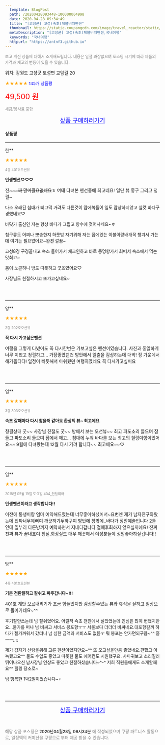 ```yaml
---
  template: BlogPost
  path: /20200428093448-100000004998
  date: 2020-04-28 09:34:49
  title: "[고성군] 고성(속초)페블비치펜션"
  thumbnail: https://static.coupangcdn.com/image/travel_reactor/static/booking/image/pension/ddnayo/76761902-e637-488c-90c1-52ae86c70b26.jpg
  metaDescription: "[고성군] 고성(속초)페블비치펜션,국내여행"
  keywords: "국내여행"
  httpurl: "https://antnf3.github.io"
---
```

  
<span style="color: #888;font-size:0.8rem">보고 계신 상품에 대해서 소개해드립니다.
내용은 일절 과장없으며 포스팅 시기에 따라 제품의 가격과 재고의 변동이 있을 수 있습니다.</span>
  
<span style="font-size: 0.9rem;">위치: 강원도 고성군 토성면 교암길 20</span>
  
<span style="color: orange;">★★★★★</span> <span style="color: blue;font-size: 0.85rem;">145개 상품평</span>
  
<span style="color: red;font-size: 1.5rem;">49,500 원</span>
  
<span style="color: #888;font-size:0.8rem">세금/봉사료 포함</span>





<p align="center"><a href="http://me2.do/Fz92bzTp" style="font-size: 1.2rem; color: blue;">상품 구매하러가기</a></p>

#### 상품평
  
---
  
한**
    
<span style="color: orange;">★★★★★</span>
    
<span style="color: #888;font-size:0.7rem">4층 401호오션뷰</span>
    
<span style="font-size:0.85rem">**인생펜션♡♡♡**</span>
    
<span style="font-size: 0.9rem;">진~~~~~짜 말이필요없네요~~ㅎ
여태 다녀본 펜션중에 최고네요!
일단 뷰 좋구
그리고 청결~

다소 오래된 침대가 삐그덕 거려도
다른것이 맘에쏙들어 일도 맘상하지않고
실컷 바다구경했네요♡

바닷가 출신인 저는
항상 바다가 그립고 향수에 젖어사네요~ㅎ

침구류도 어찌나 뽀송한지
하룻밤 자기위해 저는 집에있는
이불이랑배개꼭 챙겨서 가는데
여기는 필요없어요~완젼 깔끔~

고성8경 구경끝내고
숙소 들어가서 체크인하고
바로 동명항가서 회떠서
숙소에서 먹는맛최고~

몸이 노곤하니
방도 따뜻하고 굿뜨였어요♡

사장님도 친절하시고
또가고싶네요~</span>
    
<br>
<br>

---
  
양**
    
<span style="color: orange;">★★★★★</span>
    
<span style="color: #888;font-size:0.7rem">2층 202호오션뷰</span>
    
<span style="font-size:0.85rem">**꼭 다시 가고싶은펜션**</span>
    
<span style="font-size: 0.9rem;">여행을 그렇게 다녔어도 꼭 다시한번은 가보고싶은 펜션이였습니다.
사진과 동일하게 너무 이쁘고 청결하고... 가장좋았던건 방안에서 일출을 감상하는데 대박!
정 가운데서 해가뜹디다!
일정이 빠듯해서 아쉬웠던 여행지였네요
꼭 다시가고싶어요</span>
    
<br>
<br>

---
  
엄**
    
<span style="color: orange;">★★★★★</span>
    
<span style="color: #888;font-size:0.7rem">3층 303호오션뷰</span>
    
<span style="font-size:0.85rem">**속초 갈때마다 다시 찾을꺼 같아요 환상의 뷰~ 최고에요**</span>
    
<span style="font-size: 0.9rem;">청결상태 굿~~ 사장님 친절도 굿~~ 방에서 보는 오션뷰~~ 최고 
파도소리 들으며 잠들고 파도소리 들으며 잠에서 깨고... 침대에 누워 바다를 보는 최고의 힐링여행이었어요~~ 9월에 다녀왔는데 12월 다시 가려 합니다~~ 최고에요~~♡</span>
    
<br>
<br>

---
  
임**
    
<span style="color: orange;">★★★★★</span>
    
<span style="color: #888;font-size:0.7rem">2018년 05월 19일 토요일 404_안탈리아</span>
    
<span style="font-size:0.85rem">**인생펜션이라고 생각합니다!!**</span>
    
<span style="font-size: 0.9rem;">이전에 동생이랑 엄마 예약해드렸는데 너무좋아하셨어서~요번엔 제가 남자친구와왔는데 진짜너무예뻐여 깨끗하기두하구여 방안에 창밖에..바다가 정말예술입니다 2틀인데 일부러 다른방까지 예약하면서 지내다갑니다 절때후회하지 않으실꺼에요! 진짜진짜 뷰가 끝내죠여 침실.화장실도 매우 깨끗해서 여성분들이 정말좋아하실겁니다!!</span>
    
<br>
<br>

---
  
방**
    
<span style="color: orange;">★★★★★</span>
    
<span style="color: #888;font-size:0.7rem">4층 401호오션뷰</span>
    
<span style="font-size:0.85rem">**기분 전환잘하고 잘쉬고 파주갑니다~!!!**</span>
    
<span style="font-size: 0.9rem;">401호 계단 오르내리기가 조금 힘들었지만
감상할수있는 뷰와 휴식을 잘하고 
일상으로 돌아가네요~^^

후기잘안쓰는데 넘 잘쉬었어요.
어릴적 속초 천진에서 살았었는데 인심은 많이 
변했지만요...물가를 떠나 넘 비싸고 서비스 봉포항ㅜㅜ
서울보다 더더더 비싸네요.대포항갈까 하다가 젤가까워서
갔더니 넘 심한 금액과 서비스도 없뜸ㅜ
뭐 봉포는 안가면되구욥~^^ 흠ㅡㅡ;;;;


제가 갑자기 신랑을위해 고른 펜션이었지만요~^^ 또 오고싶을만큼 좋았네요.편했고 아늑했고요^^
물도 수압도 좋았고 따뜻한 물도 에어컨도 시원했구요.
사마귀보고 소리질러 뛰어나오신 남사장님 인상도
좋았고 친절하셨습니다~^-^
저희 직원들에게도 소개할께요^^
힐링 장소로~

넘 행복한 1박2일이었습니다~‍♀️</span>
    
<br>
<br>


  
---
  
<p align="center"><a href="http://me2.do/Fz92bzTp" style="font-size: 1.2rem; color: blue;">상품 구매하러가기</a></p>
  
<br>
  
<span style="font-size: 0.85rem; color: #888;">해당 상품 포스팅은 <span style="color: #000;"> 2020년04월28일 09시34분 </span> 에 작성되었으며 쿠팡 파트너스 활동으로, 일정액의 커미션을 쿠팡으로 부터 제공 받을 수 있습니다.</span>